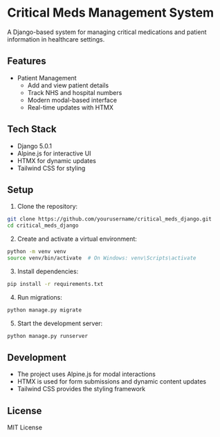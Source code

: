 # Critical Meds Management System

A Django-based system for managing critical medications and patient information in healthcare settings.

## Features

- Patient Management
  - Add and view patient details
  - Track NHS and hospital numbers
  - Modern modal-based interface
  - Real-time updates with HTMX

## Tech Stack

- Django 5.0.1
- Alpine.js for interactive UI
- HTMX for dynamic updates
- Tailwind CSS for styling

## Setup

1. Clone the repository:
```bash
git clone https://github.com/yourusername/critical_meds_django.git
cd critical_meds_django
```

2. Create and activate a virtual environment:
```bash
python -m venv venv
source venv/bin/activate  # On Windows: venv\Scripts\activate
```

3. Install dependencies:
```bash
pip install -r requirements.txt
```

4. Run migrations:
```bash
python manage.py migrate
```

5. Start the development server:
```bash
python manage.py runserver
```

## Development

- The project uses Alpine.js for modal interactions
- HTMX is used for form submissions and dynamic content updates
- Tailwind CSS provides the styling framework

## License

MIT License
